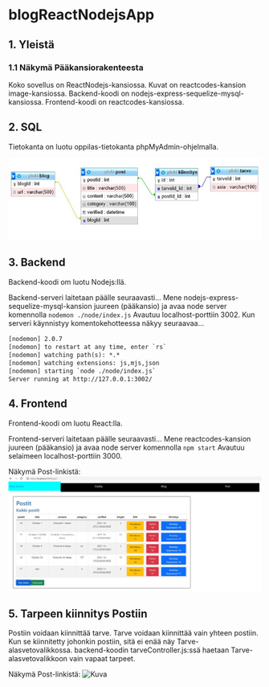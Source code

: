# blogReactNodejsApp

## 1. Yleistä

### 1.1 Näkymä Pääkansiorakenteesta

Koko sovellus on ReactNodejs-kansiossa.
Kuvat on reactcodes-kansion image-kansiossa. 
Backend-koodi on nodejs-express-sequelize-mysql-kansiossa.
Frontend-koodi on reactcodes-kansiossa.

## 2. SQL

Tietokanta on luotu oppilas-tietokanta phpMyAdmin-ohjelmalla.

![Kuva](./reactcodes/src/image/ploki-tietokanta.JPG)

## 3. Backend

Backend-koodi om luotu Nodejs:llä. 

Backend-serveri laitetaan päälle seuraavasti...
Mene nodejs-express-sequelize-mysql-kansion juureen (pääkansio) ja avaa node server komennolla `nodemon ./node/index.js` 
Avautuu localhost-porttiin 3002.
Kun serveri käynnistyy komentokehotteessa näkyy seuraavaa...

```
[nodemon] 2.0.7
[nodemon] to restart at any time, enter `rs`
[nodemon] watching path(s): *.*
[nodemon] watching extensions: js,mjs,json
[nodemon] starting `node ./node/index.js`
Server running at http://127.0.0.1:3002/
```

## 4. Frontend

Frontend-koodi om luotu React:lla. 

Frontend-serveri laitetaan päälle seuraavasti...
Mene reactcodes-kansion juureen (pääkansio) ja avaa node server komennolla `npm start` 
Avautuu selaimeen localhost-porttiin 3000.

Näkymä Post-linkistä:
![Kuva](./reactcodes/src/image/ReactNakyma.JPG)

## 5. Tarpeen kiinnitys Postiin

Postiin voidaan kiinnittää tarve. Tarve voidaan kiinnittää vain yhteen postiin. 
Kun se kiinnitetty johonkin postiin, sitä ei enää näy Tarve-alasvetovalikkossa.
backend-koodin tarveController.js:ssä haetaan Tarve-alasvetovalikkoon vain 
vapaat tarpeet.

Näkymä Post-linkistä:
![Kuva](./reactcodes/src/image/TarpeenKiinnittäminenPostiin.JPG)

